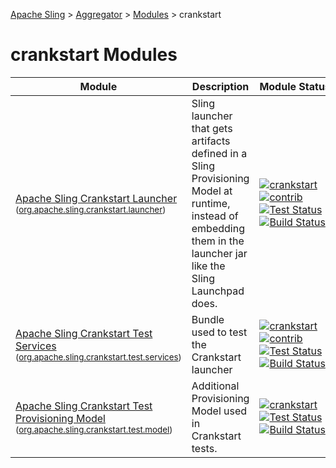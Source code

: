 [Apache Sling](https://sling.apache.org) > [Aggregator](https://github.com/apache/sling-aggregator/) > [Modules](https://github.com/apache/sling-aggregator/blob/master/docs/modules.md) > crankstart
# crankstart Modules

| Module | Description | Module&nbsp;Status | Pull&nbsp;Requests |
|---    |---    |---    |---    |
| [Apache Sling Crankstart Launcher](https://github.com/apache/sling-org-apache-sling-crankstart-launcher) <br/> <small>([org.apache.sling.crankstart.launcher](https://search.maven.org/#search%7Cga%7C1%7Cg%3A%22org.apache.sling%22%20a%3A%22org.apache.sling.crankstart.launcherD%22))</small> |          Sling launcher that gets artifacts defined in a Sling Provisioning         Model at runtime, instead of embedding them in the launcher jar like         the Sling Launchpad does.      | &#32;[![crankstart](https://sling.apache.org/badges/group-crankstart.svg)](https://github.com/apache/sling-aggregator/blob/master/docs/group/crankstart.md)&#32;[![contrib](https://sling.apache.org/badges/status-contrib.svg)](https://github.com/apache/sling-aggregator/blob/master/docs/status/contrib.md)&#32;[![Test Status](https://img.shields.io/jenkins/t/https/builds.apache.org/job/Sling/job/sling-org-apache-sling-crankstart-launcher/job/master.svg?longCache=true)](https://builds.apache.org/job/Sling/job/sling-org-apache-sling-crankstart-launcher/job/master/test_results_analyzer/)&#32;[![Build Status](https://builds.apache.org/buildStatus/icon?job=Sling/sling-org-apache-sling-crankstart-launcher/master)](https://builds.apache.org/job/Sling/job/sling-org-apache-sling-crankstart-launcher/job/master) | &#32;[![Pull Requests](https://img.shields.io/github/issues-pr/apache/sling-org-apache-sling-crankstart-launcher.svg)](https://github.com/apache/sling-org-apache-sling-crankstart-launcher/pulls) |
| [Apache Sling Crankstart Test Services](https://github.com/apache/sling-org-apache-sling-crankstart-test-services) <br/> <small>([org.apache.sling.crankstart.test.services](https://search.maven.org/#search%7Cga%7C1%7Cg%3A%22org.apache.sling%22%20a%3A%22org.apache.sling.crankstart.test.servicesD%22))</small> | Bundle used to test the Crankstart launcher | &#32;[![crankstart](https://sling.apache.org/badges/group-crankstart.svg)](https://github.com/apache/sling-aggregator/blob/master/docs/group/crankstart.md)&#32;[![contrib](https://sling.apache.org/badges/status-contrib.svg)](https://github.com/apache/sling-aggregator/blob/master/docs/status/contrib.md)&#32;[![Test Status](https://img.shields.io/jenkins/t/https/builds.apache.org/job/Sling/job/sling-org-apache-sling-crankstart-test-services/job/master.svg?longCache=true)](https://builds.apache.org/job/Sling/job/sling-org-apache-sling-crankstart-test-services/job/master/test_results_analyzer/)&#32;[![Build Status](https://builds.apache.org/buildStatus/icon?job=Sling/sling-org-apache-sling-crankstart-test-services/master)](https://builds.apache.org/job/Sling/job/sling-org-apache-sling-crankstart-test-services/job/master) | &#32;[![Pull Requests](https://img.shields.io/github/issues-pr/apache/sling-org-apache-sling-crankstart-test-services.svg)](https://github.com/apache/sling-org-apache-sling-crankstart-test-services/pulls) |
| [Apache Sling Crankstart Test Provisioning Model](https://github.com/apache/sling-org-apache-sling-crankstart-test-model) <br/> <small>([org.apache.sling.crankstart.test.model](https://search.maven.org/#search%7Cga%7C1%7Cg%3A%22org.apache.sling%22%20a%3A%22org.apache.sling.crankstart.test.modelD%22))</small> |          Additional Provisioning Model used in Crankstart tests.       | &#32;[![crankstart](https://sling.apache.org/badges/group-crankstart.svg)](https://github.com/apache/sling-aggregator/blob/master/docs/group/crankstart.md)&#32;[![Test Status](https://img.shields.io/jenkins/t/https/builds.apache.org/job/Sling/job/sling-org-apache-sling-crankstart-test-model/job/master.svg?longCache=true)](https://builds.apache.org/job/Sling/job/sling-org-apache-sling-crankstart-test-model/job/master/test_results_analyzer/)&#32;[![Build Status](https://builds.apache.org/buildStatus/icon?job=Sling/sling-org-apache-sling-crankstart-test-model/master)](https://builds.apache.org/job/Sling/job/sling-org-apache-sling-crankstart-test-model/job/master) | &#32;[![Pull Requests](https://img.shields.io/github/issues-pr/apache/sling-org-apache-sling-crankstart-test-model.svg)](https://github.com/apache/sling-org-apache-sling-crankstart-test-model/pulls) |